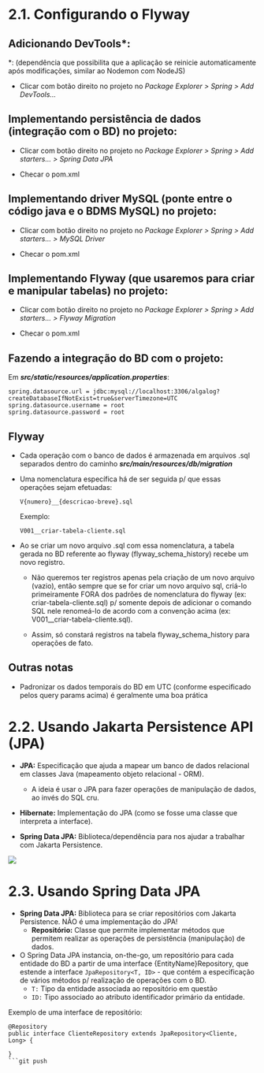 # 2.1. Configurando o Flyway

## Adicionando DevTools*:

*: (dependência que possibilita que a aplicação se reinicie automaticamente após modificações, similar ao Nodemon com NodeJS)

- Clicar com botão direito no projeto no *Package Explorer > Spring > Add DevTools...*

## Implementando persistência de dados (integração com o BD) no projeto:

- Clicar com botão direito no projeto no *Package Explorer > Spring > Add starters... > Spring Data JPA*

- Checar o pom.xml

## Implementando driver MySQL (ponte entre o código java e o BDMS MySQL) no projeto:

- Clicar com botão direito no projeto no *Package Explorer > Spring > Add starters... > MySQL Driver*

- Checar o pom.xml

## Implementando Flyway (que usaremos para criar e manipular tabelas) no projeto:

- Clicar com botão direito no projeto no *Package Explorer > Spring > Add starters... > Flyway Migration*

- Checar o pom.xml

## Fazendo a integração do BD com o projeto:

Em ***src/static/resources/application.properties***:

```
spring.datasource.url = jdbc:mysql://localhost:3306/algalog?createDatabaseIfNotExist=true&serverTimezone=UTC
spring.datasource.username = root
spring.datasource.password = root
```

## Flyway

- Cada operação com o banco de dados é armazenada em arquivos .sql separados dentro do caminho ***src/main/resources/db/migration***

- Uma nomenclatura específica há de ser seguida p/ que essas operações sejam efetuadas:

	`V{numero}__{descricao-breve}.sql`

	Exemplo:

	`V001__criar-tabela-cliente.sql`

- Ao se criar um novo arquivo .sql com essa nomenclatura, a tabela gerada no BD referente ao flyway (flyway_schema_history) recebe um novo registro.

	- Não queremos ter registros apenas pela criação de um novo arquivo (vazio), então sempre que se for criar um novo arquivo sql, criá-lo primeiramente FORA dos padrões de nomenclatura do flyway (ex: criar-tabela-cliente.sql) p/ somente depois de adicionar o comando SQL nele renomeá-lo de acordo com a convenção acima (ex: V001__criar-tabela-cliente.sql).

	- Assim, só constará registros na tabela flyway_schema_history para operações de fato.

## Outras notas

- Padronizar os dados temporais do BD em UTC (conforme especificado pelos query params acima) é geralmente uma boa prática

# 2.2. Usando Jakarta Persistence API (JPA)

- **JPA:** Especificação que ajuda a mapear um banco de dados relacional em classes Java (mapeamento objeto relacional - ORM).
	- A ideia é usar o JPA para fazer operações de manipulação de dados, ao invés do SQL cru.

- **Hibernate:** Implementação do JPA (como se fosse uma classe que interpreta a interface).

- **Spring Data JPA:** Biblioteca/dependência para nos ajudar a trabalhar com Jakarta Persistence.

<img src="https://javabydeveloper.com/wp-content/uploads/2020/02/ORM-object-relational-mapping.png?ezimgfmt=ng%3Awebp%2Fngcb330%2Frs%3Adevice%2Frscb330-1">

# 2.3. Usando Spring Data JPA

- **Spring Data JPA:** Biblioteca para se criar repositórios com Jakarta Persistence. NÃO é uma implementação do JPA!
	- **Repositório:** Classe que permite implementar métodos que permitem realizar as operações de persistência (manipulação) de dados.
- O Spring Data JPA instancia, on-the-go, um repositório para cada entidade do BD a partir de uma interface {EntityName}Repository, que estende a interface `JpaRepository<T, ID>` - que contém a especificação de vários métodos p/ realização de operações com o BD.
	- `T:` Tipo da entidade associada ao repositório em questão
	- `ID:` Tipo associado ao atributo identificador primário da entidade.

Exemplo de uma interface de repositório:

```
@Repository
public interface ClienteRepository extends JpaRepository<Cliente, Long> {

}
```git push